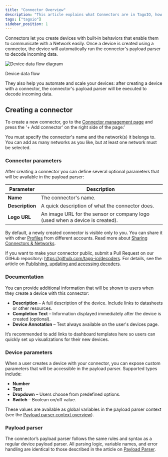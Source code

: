 ```yaml
---
title: "Connector Overview"
description: "This article explains what Connectors are in TagoIO, how they manage device communication and payload parsing, and how to create a new connector via the Connector management page."
tags: ["tagoio"]
sidebar_position: 1
---
```


Connectors let you create devices with built‑in behaviors that enable them to
communicate with a Network easily. Once a device is created using a connector,
the device will automatically run the connector's payload parser to decode
incoming data.

![Device data flow diagram](/docs_imagem/tagoio/connector-overview-2.png)

Device data flow

They also help you automate and scale your devices: after creating a device with
a connector, the connector's payload parser will be executed to decode incoming
data.

## Creating a connector

To create a new connector, go to the
[Connector management page](https://admin.tago.io/integrations/connector) and
press the '+ Add connector' on the right side of the page:'

You must specify the connector's name and the network(s) it belongs to. You can
add as many networks as you like, but at least one network must be selected.

### Connector parameters

After creating a connector you can define several optional parameters that will
be available in the payload parser:

| Parameter       | Description                                                                  |
| --------------- | ---------------------------------------------------------------------------- |
| **Name**        | The connector's name.                                                        |
| **Description** | A quick description of what the connector does.                              |
| **Logo URL**    | An image URL for the sensor or company logo (used when a device is created). |

By default, a newly created connector is visible only to you. You can share it
with other [Profiles](/docs/tagoio/profiles) from different accounts. Read more
about
[Sharing Connectors & Networks](/tagoio/devices/payload-parser/connector/sharing-connectors-networks.md).

If you want to make your connector public, submit a Pull Request on our GitHub
repository: https://github.com/tago-io/decoders. For details, see the article on
[Publishing, updating and accessing decoders](/tagoio/devices/payload-parser/connector/publishing-updating-and-accessing-decoders.md).

### Documentation

You can provide additional information that will be shown to users when they
create a device with this connector:

- **Description** – A full description of the device. Include links to
  datasheets or other resources.
- **Completion Text** – Information displayed immediately after the device is
  created (optional).
- **Device Annotation** – Text always available on the user's devices page.

It’s recommended to add links to dashboard templates here so users can quickly
set up visualizations for their new devices.

### Device parameters

When a user creates a device with your connector, you can expose custom
parameters that will be accessible in the payload parser. Supported types
include:

- **Number**
- **Text**
- **Dropdown** – Users choose from predefined options.
- **Switch** – Boolean on/off value.

These values are available as global variables in the payload parser context
(see the
[Payload parser context overview](/tagoio/devices/payload-parser/context-global-variables.md)).

### Payload parser

The connector’s payload parser follows the same rules and syntax as a regular
device payload parser. All parsing logic, variable names, and error handling are
identical to those described in the article on
[Payload Parser](/tagocore/resources/device/payload-parser.md).
